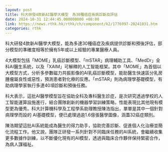 ```yaml
---
layout: post
title: 科大研發4款新AI醫學大模型　為30種癌症疾病診斷及評估
date: 2024-10-31 12:44:45.000000000 +08:00
link: https://news.rthk.hk/rthk/ch/component/k2/1776997-20241031.htm
categories: rthk
---
```


科大研發4款新AI醫學大模型，能為多達30種癌症及疾病提供診斷和預後評估，部分模型的準確度相等於擁有5年或以上經驗的專業醫療人員。 

4大模型包括「MOME」乳癌診斷模型、「mSTAR」病理輔助工具、「MedDr」全科AI醫生系統，以及「XAIM」可解釋的人工智能框架。其中「MOME」為首個以大模型方式，分析多參數磁力共振影像的AI乳癌診斷模型，能助醫生快速區分乳房腫瘤屬良性或惡性，預測患者對化療的反應。「mSTAR」則為病理學基礎模型，有助病理學家執行多達40項診斷和預後任務。 

科大表示，這批AI醫學模型旨在協助全科及專科醫生診症，是次研究透過學校的人工智能運算設施進行，結合團隊創新的機器學習訓練策略，性能表現比其他現有模型更為優秀。科大計算機科學及工程學系助理教授陳浩指出，單單是其中一個針對病理學而設的 AI基礎模型，便已處理過逾1.6億張醫學圖像，涵蓋32癌症類別。 

陳浩期望這批AI系統能成為醫生的得力助手，協助完善診斷、促進個人化治療並簡化流程工作。他又說，團隊正研發一系列針對不同臨床任務的AI系統，會繼續收集更多數據作訓練，以不斷優化現有的AI模型，透過與臨床合作夥伴保持緊密合作，為病人謀福祉。
